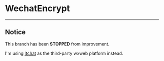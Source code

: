# WechatEncrypt
---
## Notice
This branch has been **STOPPED** from improvement.

I'm using [Itchat](https://github.com/littlecodersh/ItChat) as the third-party wxweb platform instead.